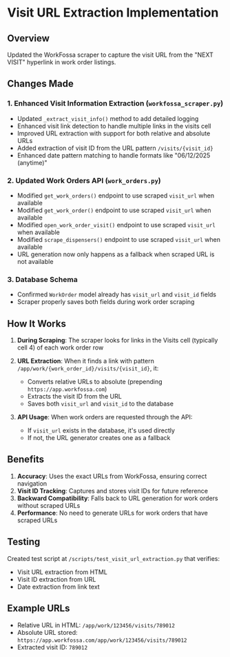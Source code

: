 # Visit URL Extraction Implementation

## Overview
Updated the WorkFossa scraper to capture the visit URL from the "NEXT VISIT" hyperlink in work order listings.

## Changes Made

### 1. Enhanced Visit Information Extraction (`workfossa_scraper.py`)
- Updated `_extract_visit_info()` method to add detailed logging
- Enhanced visit link detection to handle multiple links in the visits cell
- Improved URL extraction with support for both relative and absolute URLs
- Added extraction of visit ID from the URL pattern `/visits/{visit_id}`
- Enhanced date pattern matching to handle formats like "06/12/2025 (anytime)"

### 2. Updated Work Orders API (`work_orders.py`)
- Modified `get_work_orders()` endpoint to use scraped `visit_url` when available
- Modified `get_work_order()` endpoint to use scraped `visit_url` when available
- Modified `open_work_order_visit()` endpoint to use scraped `visit_url` when available
- Modified `scrape_dispensers()` endpoint to use scraped `visit_url` when available
- URL generation now only happens as a fallback when scraped URL is not available

### 3. Database Schema
- Confirmed `WorkOrder` model already has `visit_url` and `visit_id` fields
- Scraper properly saves both fields during work order scraping

## How It Works

1. **During Scraping**: The scraper looks for links in the Visits cell (typically cell 4) of each work order row
2. **URL Extraction**: When it finds a link with pattern `/app/work/{work_order_id}/visits/{visit_id}`, it:
   - Converts relative URLs to absolute (prepending `https://app.workfossa.com`)
   - Extracts the visit ID from the URL
   - Saves both `visit_url` and `visit_id` to the database

3. **API Usage**: When work orders are requested through the API:
   - If `visit_url` exists in the database, it's used directly
   - If not, the URL generator creates one as a fallback

## Benefits

1. **Accuracy**: Uses the exact URLs from WorkFossa, ensuring correct navigation
2. **Visit ID Tracking**: Captures and stores visit IDs for future reference
3. **Backward Compatibility**: Falls back to URL generation for work orders without scraped URLs
4. **Performance**: No need to generate URLs for work orders that have scraped URLs

## Testing

Created test script at `/scripts/test_visit_url_extraction.py` that verifies:
- Visit URL extraction from HTML
- Visit ID extraction from URL
- Date extraction from link text

## Example URLs

- Relative URL in HTML: `/app/work/123456/visits/789012`
- Absolute URL stored: `https://app.workfossa.com/app/work/123456/visits/789012`
- Extracted visit ID: `789012`